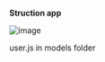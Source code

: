 **Struction app**

![image](https://github.com/user-attachments/assets/a204383c-d236-4727-9807-bc4f03814ad2)

user.js in models folder

